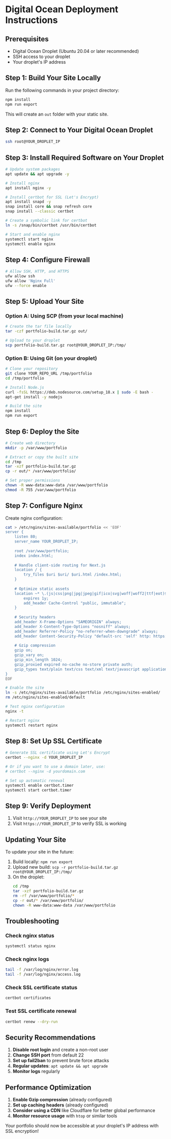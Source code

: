 # Digital Ocean Deployment Instructions

## Prerequisites
- Digital Ocean Droplet (Ubuntu 20.04 or later recommended)
- SSH access to your droplet
- Your droplet's IP address

## Step 1: Build Your Site Locally

Run the following commands in your project directory:

```bash
npm install
npm run export
```

This will create an `out` folder with your static site.

## Step 2: Connect to Your Digital Ocean Droplet

```bash
ssh root@YOUR_DROPLET_IP
```

## Step 3: Install Required Software on Your Droplet

```bash
# Update system packages
apt update && apt upgrade -y

# Install nginx
apt install nginx -y

# Install certbot for SSL (Let's Encrypt)
apt install snapd -y
snap install core && snap refresh core
snap install --classic certbot

# Create a symbolic link for certbot
ln -s /snap/bin/certbot /usr/bin/certbot

# Start and enable nginx
systemctl start nginx
systemctl enable nginx
```

## Step 4: Configure Firewall

```bash
# Allow SSH, HTTP, and HTTPS
ufw allow ssh
ufw allow 'Nginx Full'
ufw --force enable
```

## Step 5: Upload Your Site

### Option A: Using SCP (from your local machine)
```bash
# Create the tar file locally
tar -czf portfolio-build.tar.gz out/

# Upload to your droplet
scp portfolio-build.tar.gz root@YOUR_DROPLET_IP:/tmp/
```

### Option B: Using Git (on your droplet)
```bash
# Clone your repository
git clone YOUR_REPO_URL /tmp/portfolio
cd /tmp/portfolio

# Install Node.js
curl -fsSL https://deb.nodesource.com/setup_18.x | sudo -E bash -
apt-get install -y nodejs

# Build the site
npm install
npm run export
```

## Step 6: Deploy the Site

```bash
# Create web directory
mkdir -p /var/www/portfolio

# Extract or copy the built site
cd /tmp
tar -xzf portfolio-build.tar.gz
cp -r out/* /var/www/portfolio/

# Set proper permissions
chown -R www-data:www-data /var/www/portfolio
chmod -R 755 /var/www/portfolio
```

## Step 7: Configure Nginx

Create nginx configuration:

```bash
cat > /etc/nginx/sites-available/portfolio << 'EOF'
server {
    listen 80;
    server_name YOUR_DROPLET_IP;
    
    root /var/www/portfolio;
    index index.html;
    
    # Handle client-side routing for Next.js
    location / {
        try_files $uri $uri/ $uri.html /index.html;
    }
    
    # Optimize static assets
    location ~* \.(js|css|png|jpg|jpeg|gif|ico|svg|woff|woff2|ttf|eot)$ {
        expires 1y;
        add_header Cache-Control "public, immutable";
    }
    
    # Security headers
    add_header X-Frame-Options "SAMEORIGIN" always;
    add_header X-Content-Type-Options "nosniff" always;
    add_header Referrer-Policy "no-referrer-when-downgrade" always;
    add_header Content-Security-Policy "default-src 'self' http: https: data: blob: 'unsafe-inline'" always;
    
    # Gzip compression
    gzip on;
    gzip_vary on;
    gzip_min_length 1024;
    gzip_proxied expired no-cache no-store private auth;
    gzip_types text/plain text/css text/xml text/javascript application/x-javascript application/xml+rss;
}
EOF

# Enable the site
ln -s /etc/nginx/sites-available/portfolio /etc/nginx/sites-enabled/
rm /etc/nginx/sites-enabled/default

# Test nginx configuration
nginx -t

# Restart nginx
systemctl restart nginx
```

## Step 8: Set Up SSL Certificate

```bash
# Generate SSL certificate using Let's Encrypt
certbot --nginx -d YOUR_DROPLET_IP

# Or if you want to use a domain later, use:
# certbot --nginx -d yourdomain.com

# Set up automatic renewal
systemctl enable certbot.timer
systemctl start certbot.timer
```

## Step 9: Verify Deployment

1. Visit `http://YOUR_DROPLET_IP` to see your site
2. Visit `https://YOUR_DROPLET_IP` to verify SSL is working

## Updating Your Site

To update your site in the future:

1. Build locally: `npm run export`
2. Upload new build: `scp -r portfolio-build.tar.gz root@YOUR_DROPLET_IP:/tmp/`
3. On the droplet:
   ```bash
   cd /tmp
   tar -xzf portfolio-build.tar.gz
   rm -rf /var/www/portfolio/*
   cp -r out/* /var/www/portfolio/
   chown -R www-data:www-data /var/www/portfolio
   ```

## Troubleshooting

### Check nginx status
```bash
systemctl status nginx
```

### Check nginx logs
```bash
tail -f /var/log/nginx/error.log
tail -f /var/log/nginx/access.log
```

### Check SSL certificate status
```bash
certbot certificates
```

### Test SSL certificate renewal
```bash
certbot renew --dry-run
```

## Security Recommendations

1. **Disable root login** and create a non-root user
2. **Change SSH port** from default 22
3. **Set up fail2ban** to prevent brute force attacks
4. **Regular updates**: `apt update && apt upgrade`
5. **Monitor logs** regularly

## Performance Optimization

1. **Enable Gzip compression** (already configured)
2. **Set up caching headers** (already configured)
3. **Consider using a CDN** like Cloudflare for better global performance
4. **Monitor resource usage** with `htop` or similar tools

Your portfolio should now be accessible at your droplet's IP address with SSL encryption!
